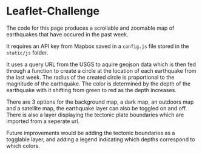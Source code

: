# Leaflet-Challenge
The code for this page produces a scrollable and zoomable map of earthquakes that have occured in the past week. 

It requires an API key from Mapbox saved in a `config.js` file stored in the `static/js` folder.

It uses a query URL from the USGS to aquire geojson data which is then fed through a function to create a circle at the location of each earthquake from the last week. The radius of the created circle is proportional to the magnitude of the earthquake. The color is determined by the depth of the earthquake with it shifting from green to red as the depth increases.

There are 3 options for the background map, a dark map, an outdoors map and a satellite map, the earthquake layer can also be toggled on and off. There is also a layer displaying the tectonic plate boundaries which are imported from a seperate url.

Future improvements would be adding the tectonic boundaries as a togglable layer, and adding a legend indicating which depths correspond to which colors.
